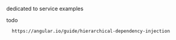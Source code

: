 dedicated to service examples


todo  

      https://angular.io/guide/hierarchical-dependency-injection
